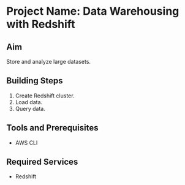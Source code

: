 # Project Name: Data Warehousing with Redshift
## Aim
Store and analyze large datasets.

## Building Steps
1. Create Redshift cluster.
2. Load data.
3. Query data.

## Tools and Prerequisites
- AWS CLI

## Required Services
- Redshift
